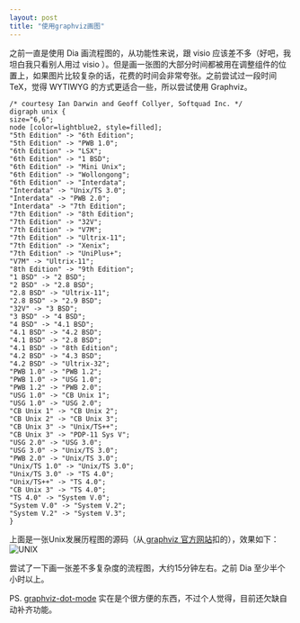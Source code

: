 ```yaml
---
layout: post
title: "使用graphviz画图"
---
```


之前一直是使用 Dia 画流程图的，从功能性来说，跟 visio 应该差不多（好吧，我坦白我只看别人用过 visio ）。但是画一张图的大部分时间都被用在调整组件的位置上，如果图片比较复杂的话，花费的时间会非常夸张。之前尝试过一段时间 TeX，觉得 WYTIWYG 的方式更适合一些，所以尝试使用 Graphviz。

```
/* courtesy Ian Darwin and Geoff Collyer, Softquad Inc. */
digraph unix {
size="6,6";
node [color=lightblue2, style=filled];
"5th Edition" -> "6th Edition";
"5th Edition" -> "PWB 1.0";
"6th Edition" -> "LSX";
"6th Edition" -> "1 BSD";
"6th Edition" -> "Mini Unix";
"6th Edition" -> "Wollongong";
"6th Edition" -> "Interdata";
"Interdata" -> "Unix/TS 3.0";
"Interdata" -> "PWB 2.0";
"Interdata" -> "7th Edition";
"7th Edition" -> "8th Edition";
"7th Edition" -> "32V";
"7th Edition" -> "V7M";
"7th Edition" -> "Ultrix-11";
"7th Edition" -> "Xenix";
"7th Edition" -> "UniPlus+";
"V7M" -> "Ultrix-11";
"8th Edition" -> "9th Edition";
"1 BSD" -> "2 BSD";
"2 BSD" -> "2.8 BSD";
"2.8 BSD" -> "Ultrix-11";
"2.8 BSD" -> "2.9 BSD";
"32V" -> "3 BSD";
"3 BSD" -> "4 BSD";
"4 BSD" -> "4.1 BSD";
"4.1 BSD" -> "4.2 BSD";
"4.1 BSD" -> "2.8 BSD";
"4.1 BSD" -> "8th Edition";
"4.2 BSD" -> "4.3 BSD";
"4.2 BSD" -> "Ultrix-32";
"PWB 1.0" -> "PWB 1.2";
"PWB 1.0" -> "USG 1.0";
"PWB 1.2" -> "PWB 2.0";
"USG 1.0" -> "CB Unix 1";
"USG 1.0" -> "USG 2.0";
"CB Unix 1" -> "CB Unix 2";
"CB Unix 2" -> "CB Unix 3";
"CB Unix 3" -> "Unix/TS++";
"CB Unix 3" -> "PDP-11 Sys V";
"USG 2.0" -> "USG 3.0";
"USG 3.0" -> "Unix/TS 3.0";
"PWB 2.0" -> "Unix/TS 3.0";
"Unix/TS 1.0" -> "Unix/TS 3.0";
"Unix/TS 3.0" -> "TS 4.0";
"Unix/TS++" -> "TS 4.0";
"CB Unix 3" -> "TS 4.0";
"TS 4.0" -> "System V.0";
"System V.0" -> "System V.2";
"System V.2" -> "System V.3";
}
```

上面是一张Unix发展历程图的源码（从[ graphviz 官方网站](http://www.graphviz.org)扣的），效果如下：
![UNIX](http://www.graphviz.org/Gallery/directed/unix.png)

尝试了一下画一张差不多复杂度的流程图，大约15分钟左右。之前 Dia 至少半个小时以上。

PS. [graphviz-dot-mode](http://users.skynet.be/ppareit/projects/graphviz-dot-mode/graphviz-dot-mode.html) 实在是个很方便的东西，不过个人觉得，目前还欠缺自动补齐功能。
